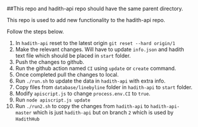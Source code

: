 ##This repo and hadith-api repo should have the same parent directory.

This repo is used to add new functionality to the hadith-api repo.

Follow the steps below.

1. In `hadith-api` reset to the latest origin `git reset --hard origin/1`
2. Make the relevant changes. Will have to update `info.json` and hadith text file which should be placed in `start` folder.
3. Push the changes to github.
4. Run the github action named `CI` using `update` or `create` command.
5. Once completed pull the changes to local.
6. Run `./run.sh` to update the data in `hadith-api` with extra info.
7. Copy files from `database/linebyline` folder in `hadith-api` to `start` folder.
8. Modify `apiscript.js` to change `process.env.CI` to `true`.
9. Run `node apiscript.js update`
10. Run `./run2.sh` to copy the changes from `hadith-api` to `hadith-api-master` which is just `hadith-api` but on branch `2` which is used by `HadithHub`